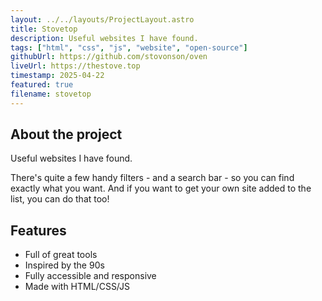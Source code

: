 ```yaml
---
layout: ../../layouts/ProjectLayout.astro
title: Stovetop
description: Useful websites I have found.
tags: ["html", "css", "js", "website", "open-source"]
githubUrl: https://github.com/stovonson/oven
liveUrl: https://thestove.top
timestamp: 2025-04-22
featured: true
filename: stovetop
---
```


## About the project

Useful websites I have found.

There's quite a few handy filters - and a search bar - so you can find exactly what you want. And if you want to get your own site added to the list, you can do that too!

## Features

- Full of great tools
- Inspired by the 90s
- Fully accessible and responsive
- Made with HTML/CSS/JS